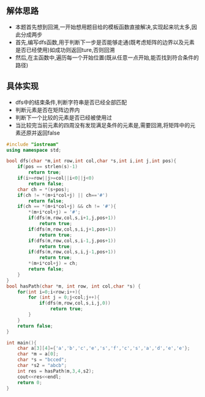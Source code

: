 ## 解体思路
- 本题首先想到回溯,一开始想用题目给的模板函数直接解决,实现起来坑太多,因此分成两步
- 首先,编写dfs函数,用于判断下一步是否能够走通(既考虑矩阵的边界以及元素是否已经使用)如成功则返回ture,否则回溯
- 然后,在主函数中,遍历每一个开始位置(既从任意一点开始,能否找到符合条件的路径)
## 具体实现
- dfs中的结束条件,判断字符串是否已经全部匹配
- 判断元素是否在矩阵边界内
- 判断下一个比较的元素是否已经被使用过
- 当比较完当前元素的四周没有发现满足条件的元素是,需要回溯,将矩阵中的元素还原并返回false
```c++
#include "iostream"
using namespace std;

bool dfs(char *m,int row,int col,char *s,int i,int j,int pos){
    if(pos == strlen(s)-1)
        return true;
    if(i>=row||j>=col||i<0||j<0)
        return false;
    char ch = *(s+pos);
    if(ch != *(m+i*col+j) || ch=='#')
        return false;
    if(ch == *(m+i*col+j) && ch != '#'){
        *(m+i*col+j) = '#';
        if(dfs(m,row,col,s,i+1,j,pos+1))
            return true;
        if(dfs(m,row,col,s,i,j+1,pos+1))
            return true;
        if(dfs(m,row,col,s,i-1,j,pos+1))
            return true;
        if(dfs(m,row,col,s,i,j-1,pos+1))
            return true;
        *(m+i*col+j) = ch;
        return false;
    }
}
bool hasPath(char *m, int row, int col,char *s) {
    for(int i=0;i<row;i++){
        for (int j = 0;j<col;j++){
            if(dfs(m,row,col,s,i,j,0))
                return true;
        }
    }
    return false;
}

int main(){
    char a[3][4]={'a','b','c','e','s','f','c','s','a','d','e','e'};
    char *m = a[0];
    char *s = "bcced";
    char *s2 = "abcb";
    int res = hasPath(m,3,4,s2);
    cout<<res<<endl;
    return 0;
}
```
